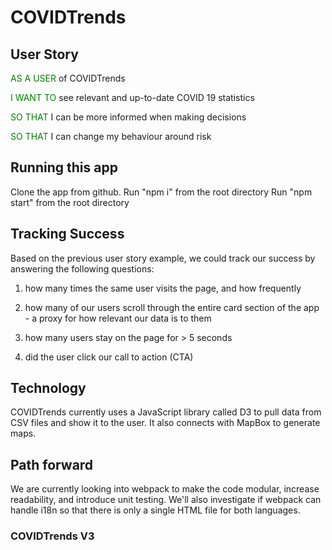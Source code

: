 # **COVIDTrends**

## User Story

<span style="color:green">AS A USER</span> of COVIDTrends

<span style="color:green">I WANT TO</span> see relevant and up-to-date COVID 19 statistics

<span style="color:green">SO THAT</span> I can be more informed when making decisions

<span style="color:green">SO THAT</span> I can change my behaviour around risk

## Running this app

Clone the app from github.
Run "npm i" from the root directory
Run "npm start" from the root directory

## **Tracking Success**

Based on the previous user story example, we could track our success by answering the following questions:

1. how many times the same user visits the page, and how frequently

2. how many of our users scroll through the entire card section of the app - a proxy for how relevant our data is to them

3. how many users stay on the page for > 5 seconds

4. did the user click our call to action (CTA)

## **Technology**

COVIDTrends currently uses a JavaScript library called D3 to pull data from CSV files and show it to the user. It also connects with MapBox to generate maps.

## **Path forward**

We are currently looking into webpack to make the code modular, increase readability, and introduce unit testing. We'll also investigate if webpack can handle i18n so that there is only a single HTML file for both languages.

### **COVIDTrends V3**
